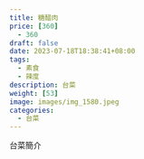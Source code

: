 ```yaml
---
title: 糖醋肉
price: [360] 
  - 360
draft: false
date: 2023-07-18T18:38:41+08:00
tags:
  - 素食
  - 辣度
description: 台菜
weight: [53] 
image: images/img_1580.jpeg
categories:
  - 台菜
---
```


台菜簡介
